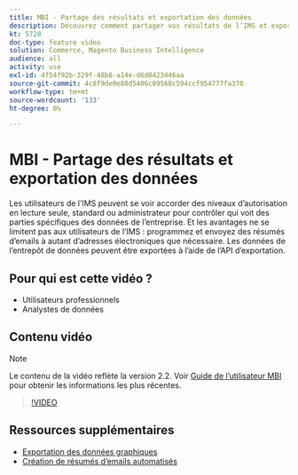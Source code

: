 ```yaml
---
title: MBI - Partage des résultats et exportation des données
description: Découvrez comment partager vos résultats de l’IMS et exporter des données pour les intégrer à d’autres outils commerciaux.
kt: 5728
doc-type: feature video
solution: Commerce, Magento Business Intelligence
audience: all
activity: use
exl-id: 4f54f92b-329f-48b8-a14e-d6d8423446aa
source-git-commit: 4c8f9de0e88d5406c09568c594ccf954777fa370
workflow-type: tm+mt
source-wordcount: '133'
ht-degree: 0%

---
```


# MBI - Partage des résultats et exportation des données

Les utilisateurs de l’IMS peuvent se voir accorder des niveaux d’autorisation en lecture seule, standard ou administrateur pour contrôler qui voit des parties spécifiques des données de l’entreprise. Et les avantages ne se limitent pas aux utilisateurs de l’IMS : programmez et envoyez des résumés d’emails à autant d’adresses électroniques que nécessaire. Les données de l’entrepôt de données peuvent être exportées à l’aide de l’API d’exportation.

## Pour qui est cette vidéo ?

- Utilisateurs professionnels
- Analystes de données

## Contenu vidéo

>[!NOTE]
>
>Le contenu de la vidéo reflète la version 2.2. Voir [Guide de l’utilisateur MBI](https://docs.magento.com/mbi/) pour obtenir les informations les plus récentes.

>[!VIDEO](https://video.tv.adobe.com/v/35983?quality=12&learn=on)

## Ressources supplémentaires

- [Exportation des données graphiques](https://docs.magento.com/mbi/data-user/export-data/exp-chart-dash.html)
- [Création de résumés d’emails automatisés](https://docs.magento.com/mbi/data-user/export-data/email-summaries.html)
